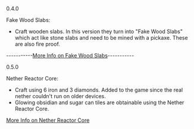 0.4.0

Fake Wood Slabs: 
- Craft wooden slabs. In this version they turn into "Fake Wood Slabs" which act like stone slabs and need to be mined with a pickaxe. These are also fire proof.

-----------[More Info on Fake Wood Slabs](https://github.com/ToxicAbsence/More-Info/blob/main/Fake%20Wood%20Slabs.md)-----------

0.5.0

Nether Reactor Core:
- Craft using 6 iron and 3 diamonds. Added to the game since the real nether couldn't run on older devices.
- Glowing obsidian and sugar can tiles are obtainable using the Nether Reactor Core.

[More Info on Nether Reactor Core](https://github.com/ToxicAbsence/More-Info/blob/main/Nether%20Reactor%20Core.md)
